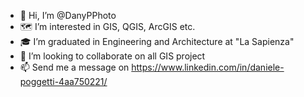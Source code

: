 - 👋 Hi, I’m @DanyPPhoto
- 🗺️ I’m interested in GIS, QGIS, ArcGIS etc. 
- 🎓 I’m graduated in Engineering and Architecture at "La Sapienza"
- 🚧 I’m looking to collaborate on all GIS project 
- 📫 Send me a message on https://www.linkedin.com/in/daniele-poggetti-4aa750221/

<!---
DanyPPhoto/DanyPPhoto is a ✨ special ✨ repository because its `README.md` (this file) appears on your GitHub profile.
You can click the Preview link to take a look at your changes.
--->
